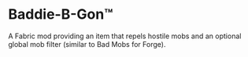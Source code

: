 # Baddie-B-Gon™
A Fabric mod providing an item that repels hostile mobs and an optional global mob filter (similar to Bad Mobs for Forge).
